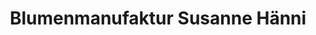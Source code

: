 ---
title: "Blumenmanufaktur Susanne Hänni"
url: /burgdorf/blumenmanufaktur-susanne-haenni/
shop: Blumen
---